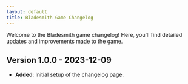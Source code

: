 ```yaml
---
layout: default
title: Bladesmith Game Changelog
---
```


<link rel="stylesheet" href="style.css">

Welcome to the Bladesmith game changelog! Here, you'll find detailed updates and improvements made to the game.

## Version 1.0.0 - 2023-12-09
- **Added**: Initial setup of the changelog page.

<!-- Add future updates in similar format below -->
